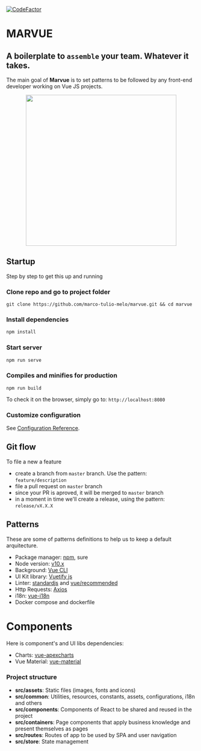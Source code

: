 <a href="https://www.codefactor.io/repository/github/marco-tulio-melo/marvue"><img src="https://www.codefactor.io/repository/github/marco-tulio-melo/marvue/badge" alt="CodeFactor" /></a>

# MARVUE

## A boilerplate to `assemble` your team. Whatever it takes.

The main goal of **Marvue** is to set patterns to be followed by any front-end developer working on Vue JS projects.

<p align="center">
	<img src="https://i.imgur.com/WEinXJu.jpg" width="400px" />
</p>

## Startup

Step by step to get this up and running

### Clone repo and go to project folder

```
git clone https://github.com/marco-tulio-melo/marvue.git && cd marvue
```

### Install dependencies

```bash
npm install
```

### Start server

```bash
npm run serve
```

### Compiles and minifies for production
```
npm run build
```

To check it on the browser, simply go to: `http://localhost:8080`

### Customize configuration
See [Configuration Reference](https://cli.vuejs.org/config/).

## Git flow

To file a new a feature

- create a branch from `master` branch. Use the pattern: `feature/description`
- file a pull request on `master` branch
- since your PR is aproved, it will be merged to `master` branch
- in a moment in time we'll create a release, using the pattern: `release/vX.X.X`

## Patterns

These are some of patterns definitions to help us to keep a default arquitecture.

- Package manager: [npm](https://medium.com/@vincentnewkirk/npm-vs-yarn-2019-e88757b17038), sure
- Node version: [v10.x](https://nodejs.org/ca/blog/release/v10.16.3)
- Background: [Vue CLI](https://cli.vuejs.org)
- UI Kit library: [Vuetify js](https://vuetifyjs.com)
- Linter: [standardjs](https://standardjs.com) and [vue/recommended](https://github.com/vuejs/eslint-plugin-vue)
- Http Requests: [Axios](https://github.com/axios/axios#features)
- i18n: [vue-i18n](https://www.npmjs.com/package/vue-i18n)
- Docker compose and dockerfile

# Components

Here is component's and UI libs dependencies:

- Charts: [vue-apexcharts](https://apexcharts.com/docs/vue-charts)
- Vue Material: [vue-material](http://npmjs.com/package/vue-material)

### Project structure

- **src/assets**: Static files (images, fonts and icons)
- **src/common**: Utilities, resources, constants, assets, configurations, i18n and others
- **src/components**: Components of React to be shared and reused in the project
- **src/containers**: Page components that apply business knowledge and present themselves as pages
- **src/routes**: Routes of app to be used by SPA and user navigation
- **src/store**: State management
